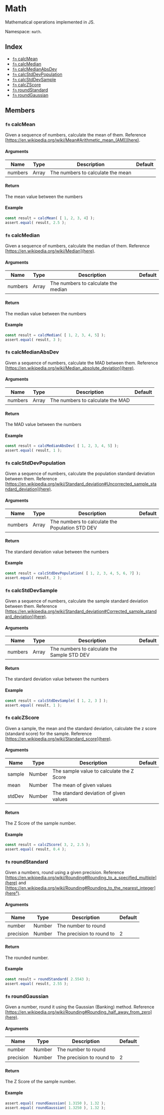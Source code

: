 # Math

Mathematical operations implemented in JS.

Namespace: `math`.

## Index
- [`fn` calcMean](#fn-calcmean)
- [`fn` calcMedian](#fn-calcmedian)
- [`fn` calcMedianAbsDev](#fn-calcmedianabsdev)
- [`fn` calcStdDevPopulation](#fn-calcstddevpopulation)
- [`fn` calcStdDevSample](#fn-calcstddevsample)
- [`fn` calcZScore](#fn-calczscore)
- [`fn` roundStandard](#fn-roundstandard)
- [`fn` roundGaussian](#fn-roundgaussian)

## Members

### `fn` calcMean

Given a sequence of numbers, calculate the mean of them. Reference [https://en.wikipedia.org/wiki/Mean#Arithmetic_mean_(AM)](here).

#### Arguments

|Name|Type|Description|Default|
|---|---|---|---|
|numbers|Array<Number>|The numbers to calculate the mean||

#### Return

The mean value between the numbers

#### Example

```js
const result = calcMean( [ 1, 2, 3, 4] );
assert.equal( result, 2.5 );
```

### `fn` calcMedian

Given a sequence of numbers, calculate the median of them. Reference [https://en.wikipedia.org/wiki/Median](here).

#### Arguments

|Name|Type|Description|Default|
|---|---|---|---|
|numbers|Array<Number>|The numbers to calculate the median||

#### Return

The median value between the numbers

#### Example

```js
const result = calcMedian( [ 1, 2, 3, 4, 5] );
assert.equal( result, 3 );
```

### `fn` calcMedianAbsDev

Given a sequence of numbers, calculate the MAD between them. Reference [https://en.wikipedia.org/wiki/Median_absolute_deviation](here).

#### Arguments

|Name|Type|Description|Default|
|---|---|---|---|
|numbers|Array<Number>|The numbers to calculate the MAD||

#### Return

The MAD value between the numbers

#### Example

```js
const result = calcMedianAbsDev( [ 1, 2, 3, 4, 5] );
assert.equal( result, 1 );
```

### `fn` calcStdDevPopulation

Given a sequence of numbers, calculate the population standard deviation between them. Reference [https://en.wikipedia.org/wiki/Standard_deviation#Uncorrected_sample_standard_deviation](here).

#### Arguments

|Name|Type|Description|Default|
|---|---|---|---|
|numbers|Array<Number>|The numbers to calculate the Population STD DEV||

#### Return

The standard deviation value between the numbers

#### Example

```js
const result = calcStdDevPopulation( [ 1, 2, 3, 4, 5, 6, 7] );
assert.equal( result, 2 );
```

### `fn` calcStdDevSample

Given a sequence of numbers, calculate the sample standard deviation between them. Reference [https://en.wikipedia.org/wiki/Standard_deviation#Corrected_sample_standard_deviation](here).

#### Arguments

|Name|Type|Description|Default|
|---|---|---|---|
|numbers|Array<Number>|The numbers to calculate the Sample STD DEV||

#### Return

The standard deviation value between the numbers

#### Example

```js
const result = calcStdDevSample( [ 1, 2, 3 ] );
assert.equal( result, 1 );

```
### `fn` calcZScore

Given a sample, the mean and the standard deviation, calculate the z score (standard score) for the sample. Reference [https://en.wikipedia.org/wiki/Standard_score](here).

#### Arguments

|Name|Type|Description|Default|
|---|---|---|---|
|sample|Number|The sample value to calculate the Z Score||
|mean|Number|The mean of given values||
|stdDev|Number|The standard deviation of given values||

#### Return

The Z Score of the sample number.

#### Example

```js
const result = calcZScore( 3, 2, 2.5 );
assert.equal( result, 0.4 );
```

### `fn` roundStandard

Given a numbers, round using a given precision. Reference [https://en.wikipedia.org/wiki/Rounding#Rounding_to_a_specified_multiple](here) and [https://en.wikipedia.org/wiki/Rounding#Rounding_to_the_nearest_integer](here²).

#### Arguments

|Name|Type|Description|Default|
|---|---|---|---|
|number|Number|The number to round||
|precision|Number|The precision to round to|2|

#### Return

The rounded number.

#### Example

```js
const result = roundStandard( 2.5543 );
assert.equal( result, 2.55 );

```
### `fn` roundGaussian

Given a number, round it using the Gaussian (Banking) method. Reference [https://en.wikipedia.org/wiki/Rounding#Rounding_half_away_from_zero](here).

#### Arguments

|Name|Type|Description|Default|
|---|---|---|---|
|number|Number|The number to round||
|precision|Number|The precision to round to|2|


#### Return

The Z Score of the sample number.

#### Example

```js
assert.equal( roundGaussian( 1.3150 ), 1.32 );
assert.equal( roundGaussian( 1.3250 ), 1.32 );
```
